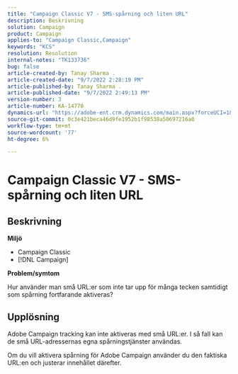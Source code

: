 ```yaml
---
title: "Campaign Classic V7 - SMS-spårning och liten URL"
description: Beskrivning
solution: Campaign
product: Campaign
applies-to: "Campaign Classic,Campaign"
keywords: "KCS"
resolution: Resolution
internal-notes: "TK133736"
bug: false
article-created-by: Tanay Sharma .
article-created-date: "9/7/2022 2:28:19 PM"
article-published-by: Tanay Sharma .
article-published-date: "9/7/2022 2:49:13 PM"
version-number: 3
article-number: KA-14770
dynamics-url: "https://adobe-ent.crm.dynamics.com/main.aspx?forceUCI=1&pagetype=entityrecord&etn=knowledgearticle&id=da90614b-b92e-ed11-9db1-002248086735"
source-git-commit: 0c3e421beca46d9fe1952b1f98538a50697216a0
workflow-type: tm+mt
source-wordcount: '77'
ht-degree: 6%

---
```


# Campaign Classic V7 - SMS-spårning och liten URL

## Beskrivning


<b>Miljö</b>

- Campaign Classic
- [!DNL Campaign]




<b>Problem/symtom</b>

Hur använder man små URL:er som inte tar upp för många tecken samtidigt som spårning fortfarande aktiveras?


## Upplösning


Adobe Campaign tracking kan inte aktiveras med små URL:er. I så fall kan de små URL-adressernas egna spårningstjänster användas.

Om du vill aktivera spårning för Adobe Campaign använder du den faktiska URL:en och justerar innehållet därefter.


